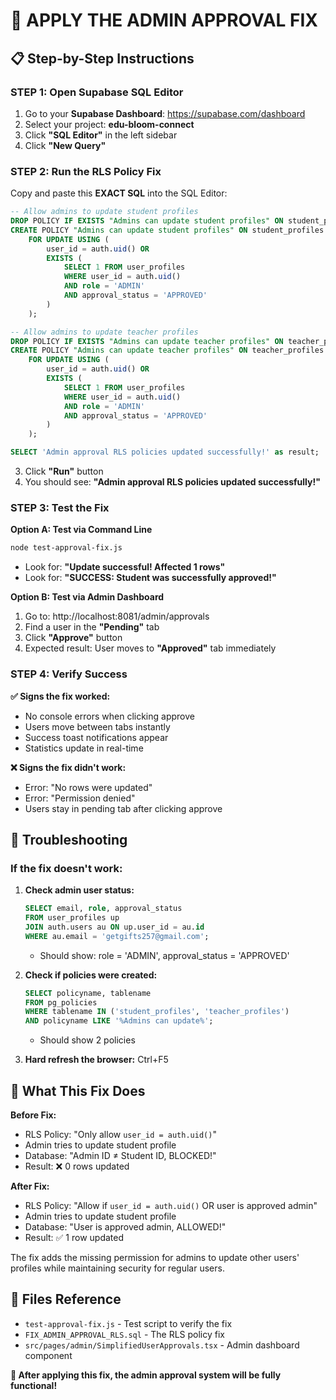 # 🚀 APPLY THE ADMIN APPROVAL FIX

## 📋 Step-by-Step Instructions

### STEP 1: Open Supabase SQL Editor

1. Go to your **Supabase Dashboard**: https://supabase.com/dashboard
2. Select your project: **edu-bloom-connect**
3. Click **"SQL Editor"** in the left sidebar
4. Click **"New Query"**

### STEP 2: Run the RLS Policy Fix

Copy and paste this **EXACT SQL** into the SQL Editor:

```sql
-- Allow admins to update student profiles
DROP POLICY IF EXISTS "Admins can update student profiles" ON student_profiles;
CREATE POLICY "Admins can update student profiles" ON student_profiles
    FOR UPDATE USING (
        user_id = auth.uid() OR
        EXISTS (
            SELECT 1 FROM user_profiles 
            WHERE user_id = auth.uid() 
            AND role = 'ADMIN'
            AND approval_status = 'APPROVED'
        )
    );

-- Allow admins to update teacher profiles  
DROP POLICY IF EXISTS "Admins can update teacher profiles" ON teacher_profiles;
CREATE POLICY "Admins can update teacher profiles" ON teacher_profiles
    FOR UPDATE USING (
        user_id = auth.uid() OR
        EXISTS (
            SELECT 1 FROM user_profiles 
            WHERE user_id = auth.uid() 
            AND role = 'ADMIN'
            AND approval_status = 'APPROVED'
        )
    );

SELECT 'Admin approval RLS policies updated successfully!' as result;
```

3. Click **"Run"** button
4. You should see: **"Admin approval RLS policies updated successfully!"**

### STEP 3: Test the Fix

**Option A: Test via Command Line**
```bash
node test-approval-fix.js
```
- Look for: **"Update successful! Affected 1 rows"**
- Look for: **"SUCCESS: Student was successfully approved!"**

**Option B: Test via Admin Dashboard**
1. Go to: http://localhost:8081/admin/approvals
2. Find a user in the **"Pending"** tab
3. Click **"Approve"** button
4. Expected result: User moves to **"Approved"** tab immediately

### STEP 4: Verify Success

**✅ Signs the fix worked:**
- No console errors when clicking approve
- Users move between tabs instantly
- Success toast notifications appear
- Statistics update in real-time

**❌ Signs the fix didn't work:**
- Error: "No rows were updated"
- Error: "Permission denied"
- Users stay in pending tab after clicking approve

## 🔧 Troubleshooting

### If the fix doesn't work:

1. **Check admin user status:**
   ```sql
   SELECT email, role, approval_status 
   FROM user_profiles up
   JOIN auth.users au ON up.user_id = au.id
   WHERE au.email = 'getgifts257@gmail.com';
   ```
   - Should show: role = 'ADMIN', approval_status = 'APPROVED'

2. **Check if policies were created:**
   ```sql
   SELECT policyname, tablename 
   FROM pg_policies 
   WHERE tablename IN ('student_profiles', 'teacher_profiles')
   AND policyname LIKE '%Admins can update%';
   ```
   - Should show 2 policies

3. **Hard refresh the browser:** Ctrl+F5

## 🎯 What This Fix Does

**Before Fix:**
- RLS Policy: "Only allow `user_id = auth.uid()`"
- Admin tries to update student profile
- Database: "Admin ID ≠ Student ID, BLOCKED!"
- Result: ❌ 0 rows updated

**After Fix:**
- RLS Policy: "Allow if `user_id = auth.uid()` OR user is approved admin"
- Admin tries to update student profile  
- Database: "User is approved admin, ALLOWED!"
- Result: ✅ 1 row updated

The fix adds the missing permission for admins to update other users' profiles while maintaining security for regular users.

## 📁 Files Reference

- `test-approval-fix.js` - Test script to verify the fix
- `FIX_ADMIN_APPROVAL_RLS.sql` - The RLS policy fix
- `src/pages/admin/SimplifiedUserApprovals.tsx` - Admin dashboard component

**🎉 After applying this fix, the admin approval system will be fully functional!**

